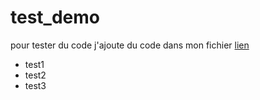 # test_demo
pour tester du code
j'ajoute du code dans mon fichier
[lien](https://madoc.univ-nantes.fr "lien url")

* test1
* test2
* test3
